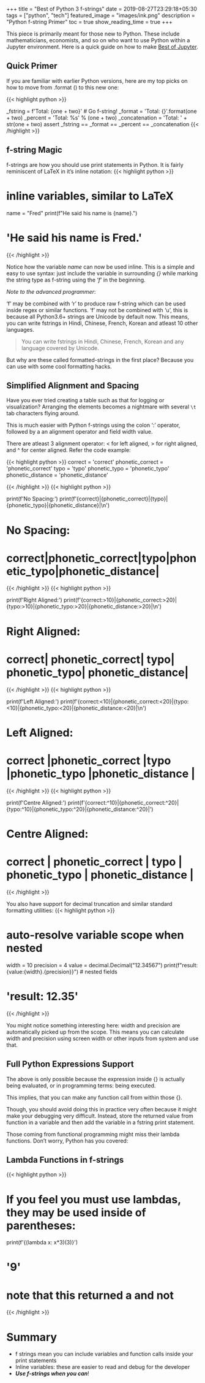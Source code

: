 +++
title =  "Best of Python 3 f-strings"
date = 2019-08-27T23:29:18+05:30
tags = ["python", "tech"]
featured_image = "images/ink.png"
description = "Python f-string Primer"
toc = true
show_reading_time = true
+++

This piece is primarily meant for those new to Python. These include mathematicians, economists, and so on who want to use Python within a Jupyter environment. Here is a quick guide on how to make [Best of Jupyter](https://github.com/NirantK/best-of-jupyter).

## Quick Primer

If you are familiar with earlier Python versions, here are my top picks on how to move from .format () to this new one:

{{< highlight python >}}

_fstring = f'Total: {one + two}'  # Go f-string!
_format = 'Total: {}'.format(one + two)
_percent = 'Total: %s' % (one + two)
_concatenation = 'Total: ' + str(one + two)
assert _fstring == _format == _percent == _concatenation
{{< /highlight >}}

## f-string Magic

f-strings are how you should use print statements in Python. It is fairly reminiscent of LaTeX in it’s inline notation:
{{< highlight python >}}
# inline variables, similar to LaTeX
name = "Fred"
print(f"He said his name is {name}.")
# 'He said his name is Fred.'
{{< /highlight >}}

Notice how the variable _name_ can now be used inline. This is a simple and easy to use syntax: just include the variable in surrounding _{}_ while marking the string type as f-string using the ‘_f_’ in the beginning.

_Note to the advanced programmer_: 

‘f’ may be combined with ‘r’ to produce raw f-string which can be used inside regex or similar functions. ‘f’ may not be combined with ‘u’, this is because all Python3.6+ strings are Unicode by default now. This means, you can write fstrings in Hindi, Chinese, French, Korean and atleast 10 other languages.

> You can write fstrings in Hindi, Chinese, French, Korean and any language covered by Unicode.

But why are these called formatted-strings in the first place? Because you can use with some cool formatting hacks.

## Simplified Alignment and Spacing

Have you ever tried creating a table such as that for logging or visualization? Arranging the elements becomes a nightmare with several `\t` tab characters flying around.

This is much easier with Python f-strings using the colon ‘:’ operator, followed by a an alignment operator and field width value.

There are atleast 3 alignment operator: < for left aligned, > for right aligned, and ^ for center aligned. Refer the code example:

{{< highlight python >}}
correct = 'correct'
phonetic_correct = 'phonetic_correct'
typo = 'typo'
phonetic_typo = 'phonetic_typo'
phonetic_distance = 'phonetic_distance'

{{< /highlight >}}
{{< highlight python >}}

print(f'No Spacing:')
print(f'{correct}|{phonetic_correct}|{typo}|{phonetic_typo}|{phonetic_distance}|\n')
# No Spacing:
# correct|phonetic_correct|typo|phonetic_typo|phonetic_distance|
{{< /highlight >}}
{{< highlight python >}}

print(f'Right Aligned:')
print(f'{correct:>10}|{phonetic_correct:>20}|{typo:>10}|{phonetic_typo:>20}|{phonetic_distance:>20}|\n')
# Right Aligned:
#    correct|    phonetic_correct|      typo|       phonetic_typo|   phonetic_distance|
{{< /highlight >}}
{{< highlight python >}}

print(f'Left Aligned:')
print(f'{correct:<10}|{phonetic_correct:<20}|{typo:<10}|{phonetic_typo:<20}|{phonetic_distance:<20}|\n') 
# Left Aligned:
# correct   |phonetic_correct    |typo      |phonetic_typo       |phonetic_distance   |
{{< /highlight >}}
{{< highlight python >}}

print(f'Centre Aligned:')
print(f'{correct:^10}|{phonetic_correct:^20}|{typo:^10}|{phonetic_typo:^20}|{phonetic_distance:^20}|') 
# Centre Aligned:
#  correct  |  phonetic_correct  |   typo   |   phonetic_typo    | phonetic_distance  |
{{< /highlight >}}

You also have support for decimal truncation and similar standard formatting utilities:
{{< highlight python >}}
# auto-resolve variable scope when nested
width = 10
precision = 4
value = decimal.Decimal("12.34567")
print(f"result: {value:{width}.{precision}}")  # nested fields
# 'result:      12.35'
{{< /highlight >}}

You might notice something interesting here: width and precision are automatically picked up from the scope. This means you can calculate width and precision using screen width or other inputs from system and use that.

## Full Python Expressions Support

The above is only possible because the expression inside {} is actually being evaluated, or in programming terms: being executed.

This implies, that you can make any function call from within those {}.

Though, you should avoid doing this in practice very often because it might make your debugging very difficult. Instead, store the returned value from function in a variable and then add the variable in a fstring print statement.

Those coming from functional programming might miss their lambda functions. Don’t worry, Python has you covered:

## Lambda Functions in f-strings

{{< highlight python >}}
# If you feel you must use lambdas, they may be used inside of parentheses:
print(f'{(lambda x: x*3)(3)}')
# '9'
# note that this returned a <str> and not <int>
{{< /highlight >}}

# Summary

- f strings mean you can include variables and function calls inside your print statements
- Inline variables: these are easier to read and debug for the developer
- **_Use f-strings when you can_**!